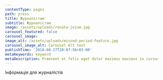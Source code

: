 ```yaml
---
contentType: pages
path: press
title: Журналістам
subtitle: Журналістам
image: /assets/uploads/renata-jejum.jpg
carousel_featured: false
carousel_image: 
image_alt: /assets/uploads/missed-period-feature.jpg
carousel_image_alt: Carousel Alt text
publishTime: '2018-08-27T20:07:56+03:00'
metaKeywords: keyword
metaDescription: Praesent et felis eget dolor maximus maximus in cursus justo.
---
```

Інформація для журналістів